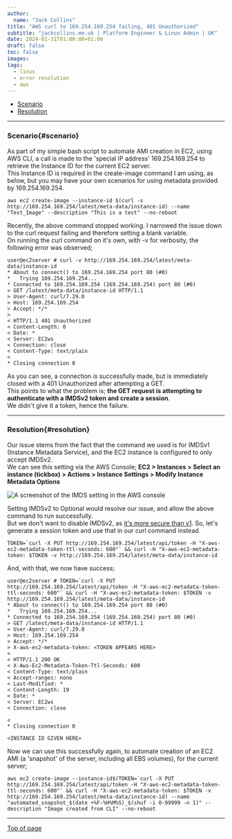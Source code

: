 ```yaml
---
author:
  name: "Jack Collins"
title: "AWS curl to 169.254.169.254 failing, 401 Unauthorized"
subtitle: "jackcollins.me.uk | Platform Engineer & Linux Admin | UK"
date: 2024-01-31T01:00:00+01:00
draft: false
toc: false
images:
tags:
  - linux
  - error resolution
  - aws
---
```


- [Scenario](#scenario)
- [Resolution](#resolution)

---

### Scenario{#scenario}

As part of my simple bash script to automate AMI creation in EC2, using AWS CLI, a call is made to the 'special IP address' 169.254.169.254 to retrieve the Instance ID for the current EC2 server.  
This Instance ID is required in the create-image command I am using, as below, but you may have your own scenarios for using metadata provided by 169.254.169.254.

```
aws ec2 create-image --instance-id $(curl -s http://169.254.169.254/latest/meta-data/instance-id) --name "Test_Image" --description "This is a test" --no-reboot
```

Recently, the above command stopped working. I narrowed the issue down to the curl request failing and therefore setting a blank variable.  
On running the curl command on it's own, with -v for verbosity, the following error was observed;

```
user@ec2server # curl -v http://169.254.169.254/latest/meta-data/instance-id
* About to connect() to 169.254.169.254 port 80 (#0)
*   Trying 169.254.169.254...
* Connected to 169.254.169.254 (169.254.169.254) port 80 (#0)
> GET /latest/meta-data/instance-id HTTP/1.1
> User-Agent: curl/7.29.0
> Host: 169.254.169.254
> Accept: */*
>
< HTTP/1.1 401 Unauthorized
< Content-Length: 0
< Date: *
< Server: EC2ws
< Connection: close
< Content-Type: text/plain
<
* Closing connection 0
```

As you can see, a connection *is* successfully made, but is immediately closed with a 401 Unauthorized after attempting a GET.  
This points to what the problem is; **the GET request is attempting to authenticate with a IMDSv2 token and create a session**.  
We didn't give it a token, hence the failure.

---

### Resolution{#resolution}

Our issue stems from the fact that the command we used is for IMDSv1 (Instance Metadata Service), and the EC2 instance is configured to only accept IMDSv2.  
We can see this setting via the AWS Console; **EC2 > Instances > Select an instance (tickbox) > Actions > Instance Settings > Modify Instance Metadata Options**

![A screenshot of the IMDS setting in the AWS console](../../images/imds_setting.png)

Setting IMDSv2 to Optional would resolve our issue, and allow the above command to run successfully.  
But we don't want to disable IMDSv2, as [it's more secure than v1](https://aws.amazon.com/blogs/security/get-the-full-benefits-of-imdsv2-and-disable-imdsv1-across-your-aws-infrastructure/). So, let's generate a session token and use that in our curl command instead.

```
TOKEN=`curl -X PUT http://169.254.169.254/latest/api/token -H "X-aws-ec2-metadata-token-ttl-seconds: 600"` && curl -H "X-aws-ec2-metadata-token: $TOKEN -v http://169.254.169.254/latest/meta-data/instance-id
```

And, with that, we now have success;

```
user@ec2server # TOKEN=`curl -X PUT http://169.254.169.254/latest/api/token -H "X-aws-ec2-metadata-token-ttl-seconds: 600"` && curl -H "X-aws-ec2-metadata-token: $TOKEN -v http://169.254.169.254/latest/meta-data/instance-id
* About to connect() to 169.254.169.254 port 80 (#0)
*   Trying 169.254.169.254...
* Connected to 169.254.169.254 (169.254.169.254) port 80 (#0)
> GET /latest/meta-data/instance-id HTTP/1.1
> User-Agent: curl/7.29.0
> Host: 169.254.169.254
> Accept: */*
> X-aws-ec2-metadata-token: <TOKEN APPEARS HERE>
>
< HTTP/1.1 200 OK
< X-Aws-Ec2-Metadata-Token-Ttl-Seconds: 600
< Content-Type: text/plain
< Accept-ranges: none
< Last-Modified: *
< Content-Length: 19
< Date: *
< Server: EC2ws
< Connection: close

<
* Closing connection 0

<INSTANCE ID GIVEN HERE>
```

Now we can use this successfully again, to automate creation of an EC2 AMI (a 'snapshot' of the server, including all EBS volumes), for the current server;

```
aws ec2 create-image --instance-id$(TOKEN=`curl -X PUT http://169.254.169.254/latest/api/token -H "X-aws-ec2-metadata-token-ttl-seconds: 600"` && curl -H "X-aws-ec2-metadata-token: $TOKEN -v http://169.254.169.254/latest/meta-data/instance-id) --name "automated_snapshot_$(date +%F-%H%M%S)_$(shuf -i 0-99999 -n 1)" --description "Image created from CLI" --no-reboot
```

---

[Top of page](#top)